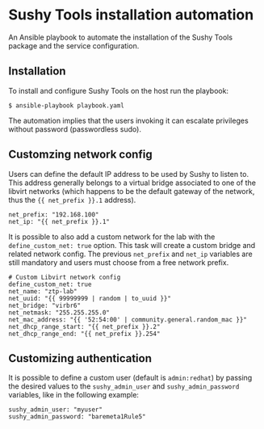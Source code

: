 # Sushy Tools installation automation

An Ansible playbook to automate the installation of the Sushy Tools package
and the service configuration.

## Installation
To install and configure Sushy Tools on the host run the playbook:
```
$ ansible-playbook playbook.yaml
```
The automation implies that the users invoking it can escalate privileges without password (passwordless sudo).

## Customzing network config
Users can define the default IP address to be used by Sushy to listen to. This address
generally belongs to a virtual bridge associated to one of the libvirt networks (which happens
to be the default gateway of the network, thus the `{{ net_prefix }}.1` address).
```
net_prefix: "192.168.100"
net_ip: "{{ net_prefix }}.1"
```

It is possible to also add a custom network for the lab with the `define_custom_net: true` option. 
This task will create a custom bridge and related network config.
The previous `net_prefix` and `net_ip` variables are still mandatory and users must choose from
a free network prefix.

```
# Custom Libvirt network config
define_custom_net: true
net_name: "ztp-lab"
net_uuid: "{{ 99999999 | random | to_uuid }}"
net_bridge: "virbr6"
net_netmask: "255.255.255.0"
net_mac_address: "{{ '52:54:00' | community.general.random_mac }}"
net_dhcp_range_start: "{{ net_prefix }}.2"
net_dhcp_range_end: "{{ net_prefix }}.254"
```

## Customizing authentication
It is possible to define a custom user (default is `admin:redhat`) by passing the desired values
to the `sushy_admin_user` and `sushy_admin_password` variables, like in the following example:
```
sushy_admin_user: "myuser"
sushy_admin_password: "baremeta1Rule5"
```

